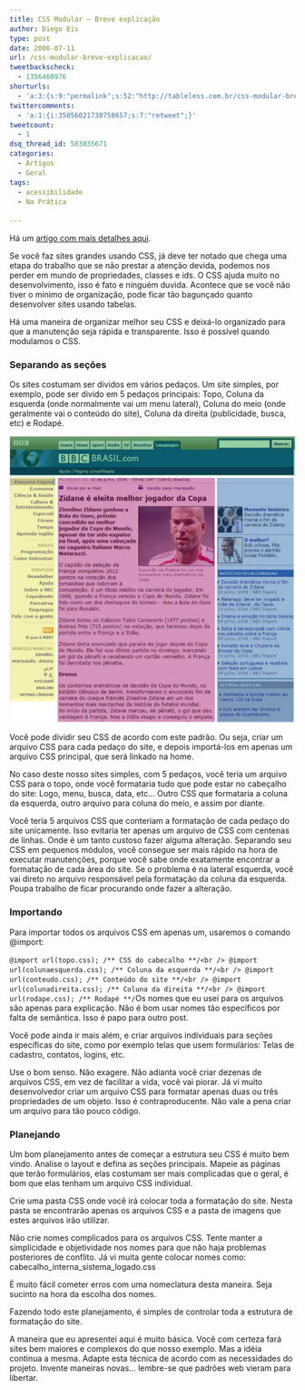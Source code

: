 ```yaml
---
title: CSS Modular – Breve explicação
author: Diego Eis
type: post
date: 2006-07-11
url: /css-modular-breve-explicacao/
tweetbackscheck:
  - 1356460976
shorturls:
  - 'a:3:{s:9:"permalink";s:52:"http://tableless.com.br/css-modular-breve-explicacao";s:7:"tinyurl";s:26:"http://tinyurl.com/3dqwr9v";s:4:"isgd";s:19:"http://is.gd/ba04ud";}'
twittercomments:
  - 'a:1:{i:35056021730758657;s:7:"retweet";}'
tweetcount:
  - 1
dsq_thread_id: 503035671
categories:
  - Artigos
  - Geral
tags:
  - acessibilidade
  - Na Prática

---
```

Há um [artigo com mais detalhes aqui][1].

Se você faz sites grandes usando CSS, já deve ter notado que chega uma etapa do trabalho que se não prestar a atenção devida, podemos nos perder em mundo de propriedades, classes e ids. O CSS ajuda muito no desenvolvimento, isso é fato e ninguém duvida. Acontece que se você não tiver o mínimo de organização, pode ficar tão bagunçado quanto desenvolver sites usando tabelas.

Há uma maneira de organizar melhor seu CSS e deixá-lo organizado para que a manutenção seja rápida e transparente. Isso é possível quando modulamos o CSS.

### Separando as seções

Os sites costumam ser dividos em vários pedaços. Um site simples, por exemplo, pode ser divido em 5 pedaços principais: Topo, Coluna da esquerda (onde normalmente vai um menu lateral), Coluna do meio (onde geralmente vai o conteúdo do site), Coluna da direita (publicidade, busca, etc) e Rodapé.

<img width="530" height="504" alt="Exemplo de estrutura" id="image733" src="https://raw.githubusercontent.com/diegoeis/tableless-static-images/master/2006/07/exemplo.jpg" />

Você pode dividir seu CSS de acordo com este padrão. Ou seja, criar um arquivo CSS para cada pedaço do site, e depois importá-los em apenas um arquivo CSS principal, que será linkado na home.

No caso deste nosso sites simples, com 5 pedaços, você teria um arquivo CSS para o topo, onde você formataria tudo que pode estar no cabeçalho do site: Logo, menu, busca, data, etc&#8230; Outro CSS que formataria a coluna da esquerda, outro arquivo para coluna do meio, e assim por diante.

Você teria 5 arquivos CSS que conteriam a formatação de cada pedaço do site unicamente. Isso evitaria ter apenas um arquivo de CSS com centenas de linhas. Onde é um tanto custoso fazer alguma alteração. Separando seu CSS em pequenos módulos, você consegue ser mais rápido na hora de executar manutenções, porque você sabe onde exatamente encontrar a formatação de cada área do site. Se o problema é na lateral esquerda, você vai direto no arquivo responsável pela formatação da coluna da esquerda. Poupa trabalho de ficar procurando onde fazer a alteração.

### Importando

Para importar todos os arquivos CSS em apenas um, usaremos o comando @import:

`@import url(topo.css); /** CSS do cabecalho **/<br />
@import url(colunaesquerda.css); /** Coluna da esquerda **/<br />
@import url(conteudo.css); /** Conteúdo do site **/<br />
@import url(colunadireita.css); /** Coluna da direita **/<br />
@import url(rodape.css); /** Rodapé **/`Os nomes que eu usei para os arquivos são apenas para explicação. Não é bom usar nomes tão específicos por falta de semântica. Isso é papo para outro post.
  
Você pode ainda ir mais além, e criar arquivos individuais para seções específicas do site, como por exemplo telas que usem formulários: Telas de cadastro, contatos, logins, etc.

Use o bom senso. Não exagere. Não adianta você criar dezenas de arquivos CSS, em vez de facilitar a vida, você vai piorar. Já vi muito desenvolvedor criar um arquivo CSS para formatar apenas duas ou três propriedades de um objeto. Isso é contraproducente. Não vale a pena criar um arquivo para tão pouco código.

### Planejando

Um bom planejamento antes de começar a estrutura seu CSS é muito bem vindo. Analise o layout e defina as seções principais. Mapeie as páginas que terão formulários, elas costumam ser mais complicadas que o geral, é bom que elas tenham um arquivo CSS individual.

Crie uma pasta CSS onde você irá colocar toda a formatação do site. Nesta pasta se encontrarão apenas os arquivos CSS e a pasta de imagens que estes arquivos irão utilizar.

Não crie nomes complicados para os arquivos CSS. Tente manter a simplicidade e objetividade nos nomes para que não haja problemas posteriores de conflito. Já vi muita gente colocar nomes como: cabecalho\_interna\_sistema_logado.css
  
É muito fácil cometer erros com uma nomeclatura desta maneira. Seja sucinto na hora da escolha dos nomes.
  
Fazendo todo este planejamento, é simples de controlar toda a estrutura de formatação do site.
  
A maneira que eu apresentei aqui é muito básica. Você com certeza fará sites bem maiores e complexos do que nosso exemplo. Mas a idéia continua a mesma. Adapte esta técnica de acordo com as necessidades do projeto. Invente maneiras novas&#8230; lembre-se que padrões web vieram para libertar.

 [1]: http://tableless.com.br/modulando-o-css "Modulando o CSS"